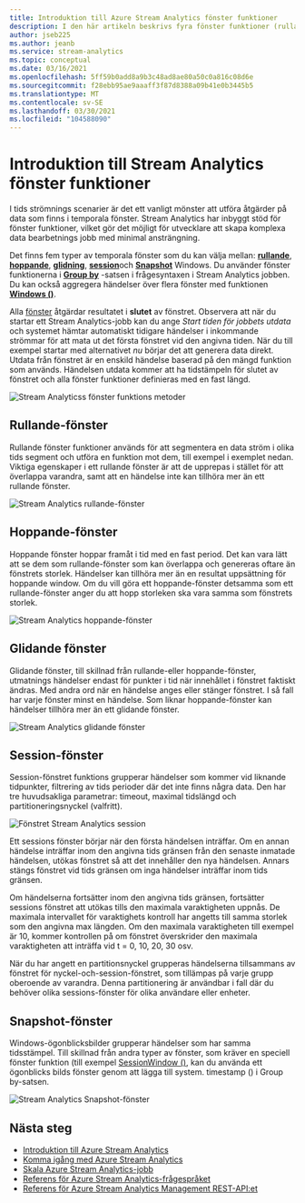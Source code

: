 ```yaml
---
title: Introduktion till Azure Stream Analytics fönster funktioner
description: I den här artikeln beskrivs fyra fönster funktioner (rullande, hoppande, glidning, session) som används i Azure Stream Analytics-jobb.
author: jseb225
ms.author: jeanb
ms.service: stream-analytics
ms.topic: conceptual
ms.date: 03/16/2021
ms.openlocfilehash: 5ff59b0add8a9b3c48ad8ae80a50c0a816c08d6e
ms.sourcegitcommit: f28ebb95ae9aaaff3f87d8388a09b41e0b3445b5
ms.translationtype: MT
ms.contentlocale: sv-SE
ms.lasthandoff: 03/30/2021
ms.locfileid: "104588090"
---
```

# <a name="introduction-to-stream-analytics-windowing-functions"></a>Introduktion till Stream Analytics fönster funktioner

I tids strömnings scenarier är det ett vanligt mönster att utföra åtgärder på data som finns i temporala fönster. Stream Analytics har inbyggt stöd för fönster funktioner, vilket gör det möjligt för utvecklare att skapa komplexa data bearbetnings jobb med minimal ansträngning.

Det finns fem typer av temporala fönster som du kan välja mellan: [**rullande**](/stream-analytics-query/tumbling-window-azure-stream-analytics), [**hoppande**](/stream-analytics-query/hopping-window-azure-stream-analytics), [**glidning**](/stream-analytics-query/sliding-window-azure-stream-analytics), [**session**](/stream-analytics-query/session-window-azure-stream-analytics)och [**Snapshot**](/stream-analytics-query/snapshot-window-azure-stream-analytics) Windows.  Du använder fönster funktionerna i [**Group by**](/stream-analytics-query/group-by-azure-stream-analytics) -satsen i frågesyntaxen i Stream Analytics jobben. Du kan också aggregera händelser över flera fönster med funktionen [ **Windows ()**](/stream-analytics-query/windows-azure-stream-analytics).

Alla [fönster](/stream-analytics-query/windowing-azure-stream-analytics) åtgärdar resultatet i **slutet** av fönstret. Observera att när du startar ett Stream Analytics-jobb kan du ange *Start tiden för jobbets utdata* och systemet hämtar automatiskt tidigare händelser i inkommande strömmar för att mata ut det första fönstret vid den angivna tiden. När du till exempel startar med alternativet *nu* börjar det att generera data direkt. Utdata från fönstret är en enskild händelse baserad på den mängd funktion som används. Händelsen utdata kommer att ha tidstämpeln för slutet av fönstret och alla fönster funktioner definieras med en fast längd. 

![Stream Analyticss fönster funktions metoder](media/stream-analytics-window-functions/stream-analytics-window-functions-conceptual.png)

## <a name="tumbling-window"></a>Rullande-fönster
Rullande fönster funktioner används för att segmentera en data ström i olika tids segment och utföra en funktion mot dem, till exempel i exemplet nedan. Viktiga egenskaper i ett rullande fönster är att de upprepas i stället för att överlappa varandra, samt att en händelse inte kan tillhöra mer än ett rullande fönster.

![Stream Analytics rullande-fönster](media/stream-analytics-window-functions/stream-analytics-window-functions-tumbling-intro.png)

## <a name="hopping-window"></a>Hoppande-fönster
Hoppande fönster hoppar framåt i tid med en fast period. Det kan vara lätt att se dem som rullande-fönster som kan överlappa och genereras oftare än fönstrets storlek. Händelser kan tillhöra mer än en resultat uppsättning för hoppande window. Om du vill göra ett hoppande-fönster detsamma som ett rullande-fönster anger du att hopp storleken ska vara samma som fönstrets storlek. 

![Stream Analytics hoppande-fönster](media/stream-analytics-window-functions/stream-analytics-window-functions-hopping-intro.png)

## <a name="sliding-window"></a>Glidande fönster

Glidande fönster, till skillnad från rullande-eller hoppande-fönster, utmatnings händelser endast för punkter i tid när innehållet i fönstret faktiskt ändras. Med andra ord när en händelse anges eller stänger fönstret. I så fall har varje fönster minst en händelse. Som liknar hoppande-fönster kan händelser tillhöra mer än ett glidande fönster.

![Stream Analytics glidande fönster](media/stream-analytics-window-functions/stream-analytics-window-functions-sliding-intro.png)

## <a name="session-window"></a>Session-fönster
Session-fönstret funktions grupperar händelser som kommer vid liknande tidpunkter, filtrering av tids perioder där det inte finns några data. Den har tre huvudsakliga parametrar: timeout, maximal tidslängd och partitioneringsnyckel (valfritt).

![Fönstret Stream Analytics session](media/stream-analytics-window-functions/stream-analytics-window-functions-session-intro.png)

Ett sessions fönster börjar när den första händelsen inträffar. Om en annan händelse inträffar inom den angivna tids gränsen från den senaste inmatade händelsen, utökas fönstret så att det innehåller den nya händelsen. Annars stängs fönstret vid tids gränsen om inga händelser inträffar inom tids gränsen.

Om händelserna fortsätter inom den angivna tids gränsen, fortsätter sessions fönstret att utökas tills den maximala varaktigheten uppnås. De maximala intervallet för varaktighets kontroll har angetts till samma storlek som den angivna max längden. Om den maximala varaktigheten till exempel är 10, kommer kontrollen på om fönstret överskrider den maximala varaktigheten att inträffa vid t = 0, 10, 20, 30 osv.

När du har angett en partitionsnyckel grupperas händelserna tillsammans av fönstret för nyckel-och-session-fönstret, som tillämpas på varje grupp oberoende av varandra. Denna partitionering är användbar i fall där du behöver olika sessions-fönster för olika användare eller enheter.

## <a name="snapshot-window"></a>Snapshot-fönster

Windows-ögonblicksbilder grupperar händelser som har samma tidsstämpel. Till skillnad från andra typer av fönster, som kräver en speciell fönster funktion (till exempel [SessionWindow ()](/stream-analytics-query/session-window-azure-stream-analytics), kan du använda ett ögonblicks bilds fönster genom att lägga till system. timestamp () i Group by-satsen.

![Stream Analytics Snapshot-fönster](media/stream-analytics-window-functions/snapshot.png)

## <a name="next-steps"></a>Nästa steg
* [Introduktion till Azure Stream Analytics](stream-analytics-introduction.md)
* [Komma igång med Azure Stream Analytics](stream-analytics-real-time-fraud-detection.md)
* [Skala Azure Stream Analytics-jobb](stream-analytics-scale-jobs.md)
* [Referens för Azure Stream Analytics-frågespråket](/stream-analytics-query/stream-analytics-query-language-reference)
* [Referens för Azure Stream Analytics Management REST-API:et](/rest/api/streamanalytics/)
